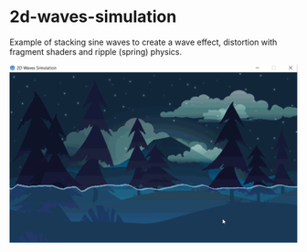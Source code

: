 # 2d-waves-simulation
Example of stacking sine waves to create a wave effect, distortion with fragment shaders and ripple (spring) physics.

![](example.gif)
